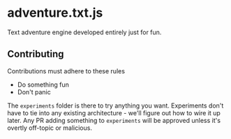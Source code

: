# adventure.txt.js

Text adventure engine developed entirely just for fun.

## Contributing

Contributions must adhere to these rules

- Do something fun
- Don't panic

The `experiments` folder is there to try anything you want. Experiments don't have to tie into any existing architecture - we'll figure out how to wire it up later. Any PR adding something
to `experiments` will be approved unless it's overtly off-topic or malicious.